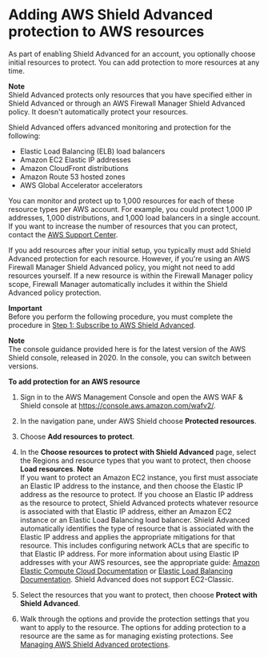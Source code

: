 # Adding AWS Shield Advanced protection to AWS resources<a name="configure-new-protection"></a>

As part of enabling Shield Advanced for an account, you optionally choose initial resources to protect\. You can add protection to more resources at any time\.

**Note**  
Shield Advanced protects only resources that you have specified either in Shield Advanced or through an AWS Firewall Manager Shield Advanced policy\. It doesn't automatically protect your resources\.

Shield Advanced offers advanced monitoring and protection for the following:
+ Elastic Load Balancing \(ELB\) load balancers
+ Amazon EC2 Elastic IP addresses
+ Amazon CloudFront distributions
+ Amazon Route 53 hosted zones
+ AWS Global Accelerator accelerators

You can monitor and protect up to 1,000 resources for each of these resource types per AWS account\. For example, you could protect 1,000 IP addresses, 1,000 distributions, and 1,000 load balancers in a single account\. If you want to increase the number of resources that you can protect, contact the [AWS Support Center](https://console.aws.amazon.com/support/home#/)\.

If you add resources after your initial setup, you typically must add Shield Advanced protection for each resource\. However, if you're using an AWS Firewall Manager Shield Advanced policy, you might not need to add resources yourself\. If a new resource is within the Firewall Manager policy scope, Firewall Manager automatically includes it within the Shield Advanced policy protection\.

**Important**  
Before you perform the following procedure, you must complete the procedure in [Step 1: Subscribe to AWS Shield Advanced](enable-ddos-prem.md)\.

**Note**  
The console guidance provided here is for the latest version of the AWS Shield console, released in 2020\. In the console, you can switch between versions\. <a name="configure-new-protection-procedure"></a>

**To add protection for an AWS resource**

1. Sign in to the AWS Management Console and open the AWS WAF & Shield console at [https://console\.aws\.amazon\.com/wafv2/](https://console.aws.amazon.com/wafv2/)\. 

1. In the navigation pane, under AWS Shield choose **Protected resources**\. 

1. Choose **Add resources to protect**\.

1. In the **Choose resources to protect with Shield Advanced** page, select the Regions and resource types that you want to protect, then choose **Load resources**\. 
**Note**  
If you want to protect an Amazon EC2 instance, you first must associate an Elastic IP address to the instance, and then choose the Elastic IP address as the resource to protect\.
If you choose an Elastic IP address as the resource to protect, Shield Advanced protects whatever resource is associated with that Elastic IP address, either an Amazon EC2 instance or an Elastic Load Balancing load balancer\. Shield Advanced automatically identifies the type of resource that is associated with the Elastic IP address and applies the appropriate mitigations for that resource\. This includes configuring network ACLs that are specific to that Elastic IP address\. For more information about using Elastic IP addresses with your AWS resources, see the appropriate guide: [Amazon Elastic Compute Cloud Documentation](https://aws.amazon.com/documentation/ec2/) or [Elastic Load Balancing Documentation](https://aws.amazon.com/documentation/elastic-load-balancing/)\.
Shield Advanced does not support EC2\-Classic\.

1. Select the resources that you want to protect, then choose **Protect with Shield Advanced**\.

1. Walk through the options and provide the protection settings that you want to apply to the resource\. The options for adding protection to a resource are the same as for managing existing protections\. See [Managing AWS Shield Advanced protections](manage-protection.md)\.